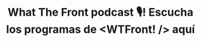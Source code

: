 ---
title: What The Front podcast 🎙️! Escucha los programas de <WTFront! /> aquí
description: Escucha todos los programas y suscríbete al podcast sobre frontend WhatTheFront de @midudev.
type: page
layout: what-the-front
---